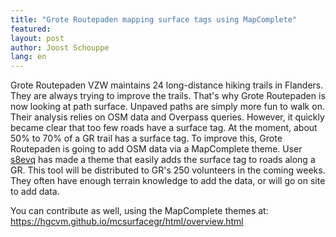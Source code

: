 ```yaml
---
title: "Grote Routepaden mapping surface tags using MapComplete"
featured:
layout: post
author: Joost Schouppe
lang: en
---
```


Grote Routepaden VZW maintains 24 long-distance hiking trails in Flanders. They are always trying to improve the trails. That's why Grote Routepaden is now looking at path surface. Unpaved paths are simply more fun to walk on. Their analysis relies on OSM data and Overpass queries. However, it quickly became clear that too few roads have a surface tag. At the moment, about 50% to 70% of a GR trail has a surface tag. To improve this, Grote Routepaden is going to add OSM data via a MapComplete theme. User [s8evq](https://www.openstreetmap.org/user/s8evq) has made a theme that easily adds the surface tag to roads along a GR. This tool will be distributed to GR's 250 volunteers in the coming weeks. They often have enough terrain knowledge to add the data, or will go on site to add data.

You can contribute as well, using the MapComplete themes at: <https://hgcvm.github.io/mcsurfacegr/html/overview.html>
